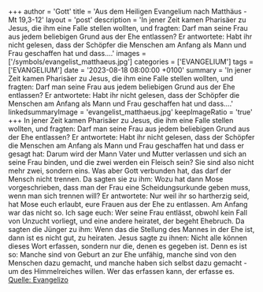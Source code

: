 +++
author = 'Gott'
title = 'Aus dem Heiligen Evangelium nach Matthäus - Mt 19,3-12'
layout = 'post'
description = 'In jener Zeit kamen Pharisäer zu Jesus, die ihm eine Falle stellen wollten, und fragten: Darf man seine Frau aus jedem beliebigen Grund aus der Ehe entlassen? Er antwortete: Habt ihr nicht gelesen, dass der Schöpfer die Menschen am Anfang als Mann und Frau geschaffen hat und dass....'
images = ['/symbols/evangelist_matthaeus.jpg']
categories = ['EVANGELIUM']
tags = ['EVANGELIUM']
date = '2023-08-18 08:00:00 +0100'
summary = 'In jener Zeit kamen Pharisäer zu Jesus, die ihm eine Falle stellen wollten, und fragten: Darf man seine Frau aus jedem beliebigen Grund aus der Ehe entlassen? Er antwortete: Habt ihr nicht gelesen, dass der Schöpfer die Menschen am Anfang als Mann und Frau geschaffen hat und dass....'
linkedsummaryImage = 'evangelist_matthaeus.jpg'
keepImageRatio = 'true'
+++
In jener Zeit kamen Pharisäer zu Jesus, die ihm eine Falle stellen wollten, und fragten: Darf man seine Frau aus jedem beliebigen Grund aus der Ehe entlassen?
Er antwortete: Habt ihr nicht gelesen, dass der Schöpfer die Menschen am Anfang als Mann und Frau geschaffen hat
und dass er gesagt hat: Darum wird der Mann Vater und Mutter verlassen und sich an seine Frau binden, und die zwei werden ein Fleisch sein?
Sie sind also nicht mehr zwei, sondern eins.<!--more--> Was aber Gott verbunden hat, das darf der Mensch nicht trennen.
Da sagten sie zu ihm: Wozu hat dann Mose vorgeschrieben, dass man der Frau eine Scheidungsurkunde geben muss, wenn man sich trennen will?
Er antwortete: Nur weil ihr so hartherzig seid, hat Mose euch erlaubt, eure Frauen aus der Ehe zu entlassen. Am Anfang war das nicht so.
Ich sage euch: Wer seine Frau entlässt, obwohl kein Fall von Unzucht vorliegt, und eine andere heiratet, der begeht Ehebruch.
Da sagten die Jünger zu ihm: Wenn das die Stellung des Mannes in der Ehe ist, dann ist es nicht gut, zu heiraten.
Jesus sagte zu ihnen: Nicht alle können dieses Wort erfassen, sondern nur die, denen es gegeben ist.
Denn es ist so: Manche sind von Geburt an zur Ehe unfähig, manche sind von den Menschen dazu gemacht, und manche haben sich selbst dazu gemacht - um des Himmelreiches willen. Wer das erfassen kann, der erfasse es.<br> [Quelle: Evangelizo](https://evangeliumtagfuertag.org/DE/gospel)